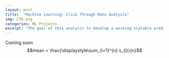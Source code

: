 ```yaml
---
layout: post
title:  "Machine Learning: Click Through Rate Analysis"
img: CTR.png
categories: ML Projects
excerpt: "The goal of this analysis to develop a working scalable predictive model that helps advertising technologies programmatically determine who to show a specific ad, with the goal of maximizing clicks. "
---
```


Coming soon
$$mean = \frac{\displaystyle\sum_{i=1}^{n} x_{i}}{n}$$